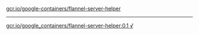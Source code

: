 [gcr.io/google-containers/flannel-server-helper](https://hub.docker.com/r/sqeven/flannel-server-helper/tags/) 

----
[gcr.io/google_containers/flannel-server-helper:0.1 √](https://hub.docker.com/r/sqeven/flannel-server-helper/tags/)

